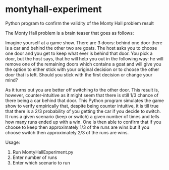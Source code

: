 # montyhall-experiment
Python program to confirm the validity of the Monty Hall problem result

The Monty Hall problem is a brain teaser that goes as follows:

Imagine yourself at a game show. There are 3 doors: behind one door there is a car and behind the other two are goats.
The host asks you to choose one door and you get to keep what ever is behind that door. You pick a door, but the host says, that he will help you out in the following way:
he will remove one of the remaining doors which contains a goat and will give you the option to either stick with your original decision or to choose the other door that is left.
Should you stick with the first decision or change your mind?

As it turns out you are better off switching to the other door. This result is, however, counter-intuitive as it might seem that there is still 1/3 chance of there being a car behind that door.
This Python program simulates the game show to verify empirically that, despite being counter intuitive, it is till true that there is a 2/3 probability of you getting the car if you decide to switch. It runs a given scenario (keep or switch) a given number of times and tells how many runs ended up with a win. One is then able to confirm that if you choose to keep then approximately 1/3 of the runs are wins but if you choose switch then approximately 2/3 of the runs are wins.

Usage:
1. Run MontyHallExperiment.py
2. Enter number of runs
3. Enter which scenario to run
